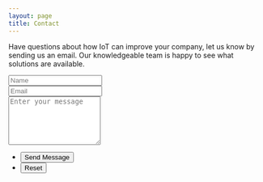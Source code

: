 ```yaml
---
layout: page
title: Contact
---
```

Have questions about how IoT can improve your company, let us know by sending us an email. Our knowledgeable team is happy to see what solutions are available.

<form method="post" action="https://formspree.io/royniels83@gmail.com">
  <div class="row uniform">
    <div class="6u 12u$(xsmall)">
      <input type="text" name="name" id="name" value="" placeholder="Name" />
    </div>
    <div class="6u$ 12u$(xsmall)">
      <input type="email" name="email" id="email" value="" placeholder="Email" />
    </div>
    <div class="12u$">
      <textarea name="message" id="message" placeholder="Enter your message" rows="6"></textarea>
    </div>
    <div class="12u$">
      <ul class="actions">
        <li><input type="submit" value="Send Message" class="special" /></li>
        <li><input type="reset" value="Reset" /></li>
      </ul>
    </div>
  </div>
  <input type="hidden" name="_language" value="en" />
  <input type="hidden" name="_subject" value="Email from the website" />
</form>
